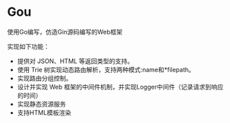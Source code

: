 # Gou
使用Go编写，仿造Gin源码编写的Web框架

实现如下功能：
* 提供对 JSON、HTML 等返回类型的支持。
* 使用 Trie 树实现动态路由解析，支持两种模式:name和*filepath。
* 实现路由分组控制。
* 设计并实现 Web 框架的中间件机制，并实现Logger中间件（记录请求到响应的时间）
* 实现静态资源服务
* 支持HTML模板渲染